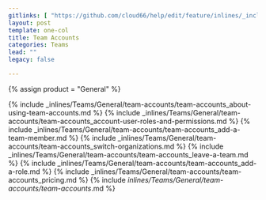 ```yaml
---
gitlinks: [ "https://github.com/cloud66/help/edit/feature/inlines/_includes/_inlines/Teams/General/team-accounts/team-accounts_about-using-team-accounts.html", "https://github.com/cloud66/help/edit/feature/inlines/_includes/_inlines/Teams/General/team-accounts/team-accounts_account-user-roles-and-permissions.html", "https://github.com/cloud66/help/edit/feature/inlines/_includes/_inlines/Teams/General/team-accounts/team-accounts_add-a-team-member.html", "https://github.com/cloud66/help/edit/feature/inlines/_includes/_inlines/Teams/General/team-accounts/team-accounts_switch-organizations.html", "https://github.com/cloud66/help/edit/feature/inlines/_includes/_inlines/Teams/General/team-accounts/team-accounts_leave-a-team.html", "https://github.com/cloud66/help/edit/feature/inlines/_includes/_inlines/Teams/General/team-accounts/team-accounts_add-a-role.html", "https://github.com/cloud66/help/edit/feature/inlines/_includes/_inlines/Teams/General/team-accounts/team-accounts_pricing.html", "https://github.com/cloud66/help/edit/feature/inlines/_includes/_inlines/Teams/General/team-accounts/team-accounts_.html" ]
layout: post
template: one-col
title: Team Accounts
categories: Teams
lead: ""
legacy: false

---
```

{% assign product = "General" %}

{% include _inlines/Teams/General/team-accounts/team-accounts_about-using-team-accounts.md %}
{% include _inlines/Teams/General/team-accounts/team-accounts_account-user-roles-and-permissions.md %}
{% include _inlines/Teams/General/team-accounts/team-accounts_add-a-team-member.md %}
{% include _inlines/Teams/General/team-accounts/team-accounts_switch-organizations.md %}
{% include _inlines/Teams/General/team-accounts/team-accounts_leave-a-team.md %}
{% include _inlines/Teams/General/team-accounts/team-accounts_add-a-role.md %}
{% include _inlines/Teams/General/team-accounts/team-accounts_pricing.md %}
{% include _inlines/Teams/General/team-accounts/team-accounts_.md %}
